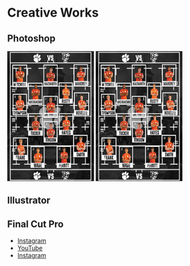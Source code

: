 # Creative Works

## Photoshop

<img src="full.jpg" alt="Match Day Lineup" style="width:200px;height:300px;">
<img src="full.jpg" alt="Match Day Lineup" style="width:200px;height:300px;">

## Illustrator



## Final Cut Pro

- [Instagram](https://www.instagram.com/clemsonmensrugby/)
- [YouTube](https://www.youtube.com/@coledigregorio4176)
- [Instagram](https://www.instagram.com/coledigregorio/)

